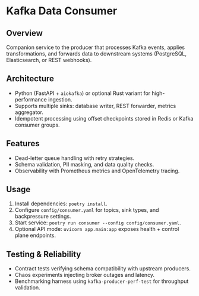 # Kafka Data Consumer

## Overview
Companion service to the producer that processes Kafka events, applies transformations, and forwards data to downstream systems (PostgreSQL, Elasticsearch, or REST webhooks).

## Architecture
- Python (FastAPI + `aiokafka`) or optional Rust variant for high-performance ingestion.
- Supports multiple sinks: database writer, REST forwarder, metrics aggregator.
- Idempotent processing using offset checkpoints stored in Redis or Kafka consumer groups.

## Features
- Dead-letter queue handling with retry strategies.
- Schema validation, PII masking, and data quality checks.
- Observability with Prometheus metrics and OpenTelemetry tracing.

## Usage
1. Install dependencies: `poetry install`.
2. Configure `config/consumer.yaml` for topics, sink types, and backpressure settings.
3. Start service: `poetry run consumer --config config/consumer.yaml`.
4. Optional API mode: `uvicorn app.main:app` exposes health + control plane endpoints.

## Testing & Reliability
- Contract tests verifying schema compatibility with upstream producers.
- Chaos experiments injecting broker outages and latency.
- Benchmarking harness using `kafka-producer-perf-test` for throughput validation.

